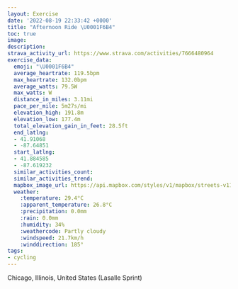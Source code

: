 ```yaml
---
layout: Exercise
date: '2022-08-19 22:33:42 +0000'
title: "Afternoon Ride \U0001F6B4"
toc: true
image:
description:
strava_activity_url: https://www.strava.com/activities/7666480964
exercise_data:
  emoji: "\U0001F6B4"
  average_heartrate: 119.5bpm
  max_heartrate: 132.0bpm
  average_watts: 79.5W
  max_watts: W
  distance_in_miles: 3.11mi
  pace_per_mile: 5m27s/mi
  elevation_high: 191.8m
  elevation_low: 177.4m
  total_elevation_gain_in_feet: 28.5ft
  end_latlng:
  - 41.91068
  - -87.64851
  start_latlng:
  - 41.884585
  - -87.619232
  similar_activities_count:
  similar_activities_trend:
  mapbox_image_url: https://api.mapbox.com/styles/v1/mapbox/streets-v11/static/path-5+787af2-1.0(sqs~FfcxuO%3FH%40%3FCBi%40Eo%40JTl%40BPMFCDGp%40GZEfAkB%40G%3FIJBLCXFTKB%40PAb%40DLBvAARGNH%60%40D%40EDMz%40CfAF%60ABtABPKPEv%40%3FPBLGN%3Fh%40AFB%60%40%40vCDp%40Hf%40HN%3FLAL%40ZETWEU%3FEDKAIIOAW%40GGI%3FEDEAAGEAC%3FKAQDCEGBSCGJE%3F%5DNS%5CCPTJ%40PC%60ALrA%3F%60Aa%40NmCLwABc%40%3FYBa%40Kc%40NSG%5DFWEDBNl%40AhAFl%40CNH~AGTA%5CEL%3FJLd%40Fd%40CXHb%40CZ%3F%60%40JNEh%40BLGh%40%40%60AG%60B%40j%40GJSDWCeACkBFgA%3F_ALcCE%7DAJq%40CODQ%40%7BB%40%7DBDM%40KAuCD_%40AeAH%5B%3FKEK%3F_%40BuACo%40BI%3FKEMBa%40Ao%40Fk%40A_AB%5BCi%40FuB%3Fw%40D%5DF%5DI%7B%40FOCgABYAYFg%40%40_C%3F%5BBy%40AiADy%40GaDPo%40%3FGBW%40_AEW%40a%40Aa%40%40IAEIE%40EDDz%40BdDGpABdCHdCAPDnL%3Fr%40GdABpCAj%40CHGHCJ_%40r%40i%40v%40cC%7CDKHYf%40QTENc%40p%40aBbCeAjBeClD%7DA~BYh%40STm%40~%40kKrPmAxAKAGRDCITK%3FIEa%40_%40),pin-s-s+e5b22e(-87.61924,41.88458),pin-s-f+89ae00(-87.64851000000003,41.91067999999999)/auto/800x800?access_token=pk.eyJ1Ijoiam9zaGJlY2ttYW4iLCJhIjoiY205eWR2aDd1MWZ6djJrbXc4a3M0bWZleiJ9.XiG9OWkNcZk2QzjJbxLB4A
  weather:
    :temperature: 29.4°C
    :apparent_temperature: 26.8°C
    :precipitation: 0.0mm
    :rain: 0.0mm
    :humidity: 34%
    :weathercode: Partly cloudy
    :windspeed: 21.7km/h
    :winddirection: 185°
tags:
- cycling
---
```

Chicago, Illinois, United States (Lasalle Sprint)
